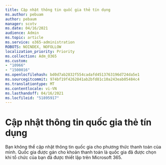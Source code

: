 ```yaml
---
title: Cập nhật thông tin quốc gia thẻ tín dụng
ms.author: pebuam
author: pebaum
manager: scotv
ms.date: 04/16/2021
audience: Admin
ms.topic: article
ms.service: o365-administration
ROBOTS: NOINDEX, NOFOLLOW
localization_priority: Priority
ms.collection: Adm_O365
ms.custom:
- "10966"
- "1500016"
ms.openlocfilehash: bd0d7ab2832f554cadafd4513763196d724da5e1
ms.sourcegitcommit: 974bf19f4262841ab2bfd81c10a243eab05484c4
ms.translationtype: MT
ms.contentlocale: vi-VN
ms.lasthandoff: 04/16/2021
ms.locfileid: "51895917"
---
```

# <a name="update-credit-card-country-information"></a>Cập nhật thông tin quốc gia thẻ tín dụng

Bạn không thể cập nhật thông tin quốc gia cho phương thức thanh toán của mình. Quốc gia được gán cho khoản thanh toán là quốc gia đã được chọn khi tổ chức của bạn đã được thiết lập trên Microsoft 365. 